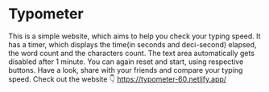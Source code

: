 # Typometer
This is a simple website, which aims to help you check your typing speed. It has a timer, which displays the time(in seconds and deci-second) elapsed, the word count and the characters count. The text area automatically gets disabled after 1 minute. You can again reset and start, using respective buttons. Have a look, share with your friends and compare your typing speed.
Check out the website 👇
https://typometer-60.netlify.app/

